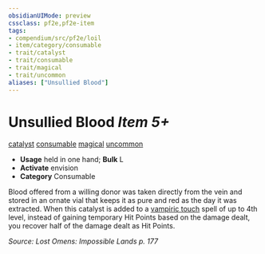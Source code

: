 ```yaml
---
obsidianUIMode: preview
cssclass: pf2e,pf2e-item
tags:
- compendium/src/pf2e/loil
- item/category/consumable
- trait/catalyst
- trait/consumable
- trait/magical
- trait/uncommon
aliases: ["Unsullied Blood"]
---
```

# Unsullied Blood *Item 5+*  
[catalyst](/rules/traits/catalyst-som.md)  [consumable](/rules/traits/consumable.md)  [magical](/rules/traits/magical.md)  [uncommon](/rules/traits/uncommon.md)  

- **Usage** held in one hand; **Bulk** L
- **Activate** envision
- **Category** Consumable

Blood offered from a willing donor was taken directly from the vein and stored in an ornate vial that keeps it as pure and red as the day it was extracted. When this catalyst is added to a [vampiric touch](/compendium/spells/vampiric-touch.md) spell of up to 4th level, instead of gaining temporary Hit Points based on the damage dealt, you recover half of the damage dealt as Hit Points.

*Source: Lost Omens: Impossible Lands p. 177*